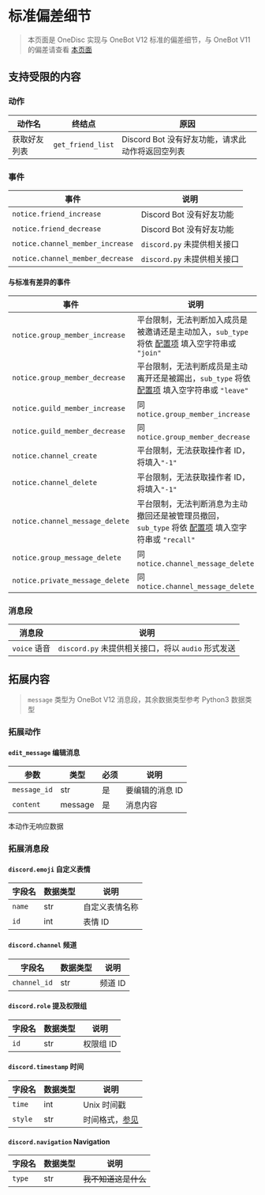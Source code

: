 # 标准偏差细节

> 本页面是 OneDisc 实现与 OneBot V12 标准的偏差细节，与 OneBot V11 的偏差请查看 [本页面][2]

## 支持受限的内容

### 动作

| 动作名        | 终结点                   | 原因                         |
|---------------|--------------------------|------------------------------|
| 获取好友列表  | `get_friend_list`        | Discord Bot 没有好友功能，请求此动作将返回空列表 |

### 事件

| 事件                             | 说明                                   |
|----------------------------------|----------------------------------------|
| `notice.friend_increase`         | Discord Bot 没有好友功能               |
| `notice.friend_decrease`         | Discord Bot 没有好友功能               |
| `notice.channel_member_increase` | `discord.py` 未提供相关接口            |
| `notice.channel_member_decrease` | `discord.py` 未提供相关接口            |

#### 与标准有差异的事件

| 事件                               | 说明                                                                                                    |
|------------------------------------|---------------------------------------------------------------------------------------------------------|
| `notice.group_member_increase`     | 平台限制，无法判断加入成员是被邀请还是主动加入，`sub_type` 将依 [配置项][1] 填入空字符串或 `"join"`     |
| `notice.group_member_decrease`     | 平台限制，无法判断成员是主动离开还是被踢出，`sub_type` 将依 [配置项][1] 填入空字符串或 `"leave"`        |
| `notice.guild_member_increase`     | 同 `notice.group_member_increase`                                                                       |
| `notice.guild_member_decrease`     | 同 `notice.group_member_decrease`                                                                       |
| `notice.channel_create`            | 平台限制，无法获取操作者 ID，将填入`"-1"`                                                               |
| `notice.channel_delete`            | 平台限制，无法获取操作者 ID，将填入`"-1"`                                                               |
| `notice.channel_message_delete`    | 平台限制，无法判断消息为主动撤回还是被管理员撤回，`sub_type` 将依 [配置项][1] 填入空字符串或 `"recall"` |
| `notice.group_message_delete`      | 同 `notice.channel_message_delete`                                                                      |
| `notice.private_message_delete`    | 同 `notice.channel_message_delete`                                                                      |

### 消息段

| 消息段             | 说明                                               |
|--------------------|----------------------------------------------------|
| `voice` 语音       | `discord.py` 未提供相关接口，将以 `audio` 形式发送 |


## 拓展内容

> `message` 类型为 OneBot V12 消息段，其余数据类型参考 Python3 数据类型

### 拓展动作

#### `edit_message` 编辑消息

| 参数         | 类型    | 必须 | 说明                |
|--------------|---------|------|---------------------|
| `message_id` | str     | 是   | 要编辑的消息 ID     |
| `content`    | message | 是   | 消息内容            |

本动作无响应数据

### 拓展消息段

#### `discord.emoji` 自定义表情

| 字段名      | 数据类型    | 说明                      |
|-------------|-------------|---------------------------|
| `name`      | str         | 自定义表情名称            |
| `id`        | int         | 表情 ID                   |

#### `discord.channel` 频道

| 字段名       | 数据类型    | 说明                      |
|--------------|-------------|---------------------------|
| `channel_id` | str         | 频道 ID                   |

#### `discord.role` 提及权限组

| 字段名       | 数据类型    | 说明                      |
|--------------|-------------|---------------------------|
| `id`         | str         | 权限组 ID                 |

#### `discord.timestamp` 时间

| 字段名       | 数据类型    | 说明                      |
|--------------|-------------|---------------------------|
| `time`       | int         | Unix 时间戳               |
| `style`      | str         | 时间格式，[参见][3]       |

#### `discord.navigation` Navigation

| 字段名       | 数据类型    | 说明                      |
|--------------|-------------|---------------------------|
| `type`       | str         | ~~我不知道这是什么~~      |


[1]: config.md#%E5%9C%A8%E4%BA%8B%E4%BB%B6%E4%B8%AD%E4%BD%BF%E7%94%A8%E7%A9%BA%E5%AD%97%E7%AC%A6%E4%B8%B2%E4%BB%A3%E6%9B%BF%E4%B8%8D%E6%94%AF%E6%8C%81%E7%9A%84%E5%AD%90%E7%B1%BB%E5%9E%8B-use-empty-for-unsupported-subtype
[2]: diff-v11.md
[3]: https://discord.com/developers/docs/reference#message-formatting-timestamp-styles

